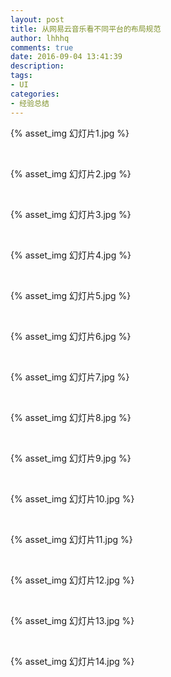 ```yaml
---
layout: post
title: 从网易云音乐看不同平台的布局规范
author: lhhhq
comments: true
date: 2016-09-04 13:41:39
description:
tags:
- UI
categories:
- 经验总结
---
```


{% asset_img 幻灯片1.jpg %}

<br/>

{% asset_img 幻灯片2.jpg %}

<br/>

{% asset_img 幻灯片3.jpg %}

<br/>

{% asset_img 幻灯片4.jpg %}

<br/>

{% asset_img 幻灯片5.jpg %}

<br/>

{% asset_img 幻灯片6.jpg %}

<br/>

{% asset_img 幻灯片7.jpg %}

<br/>

{% asset_img 幻灯片8.jpg %}

<br/>

{% asset_img 幻灯片9.jpg %}

<br/>

{% asset_img 幻灯片10.jpg %}

<br/>

{% asset_img 幻灯片11.jpg %}

<br/>

{% asset_img 幻灯片12.jpg %}

<br/>

{% asset_img 幻灯片13.jpg %}

<br/>

{% asset_img 幻灯片14.jpg %}